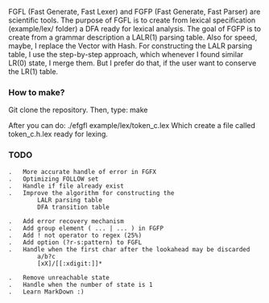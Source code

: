 FGFL (Fast Generate, Fast Lexer) and FGFP (Fast Generate, Fast Parser)
are scientific tools.
The purpose of FGFL is to create from lexical specification (example/lex/ folder)
a DFA ready for lexical analysis.
The goal of FGFP is to create from a grammar description a LALR(1) parsing table.
Also for speed, maybe, I replace the Vector with Hash.
For constructing the LALR parsing table, I use the step-by-step approach, which
whenever I found similar LR(0) state, I merge them.
But I prefer do that, if the user want to conserve the LR(1) table.

### How to make? ###
Git clone the repository.
Then, type: make

After you can do: ./efgfl example/lex/token_c.lex
Which create a file called token_c.h.lex ready for lexing.

### TODO ###
    .   More accurate handle of error in FGFX
    .   Optimizing FOLLOW set
    .   Handle if file already exist
    .   Improve the algorithm for constructing the
            LALR parsing table
            DFA transition table

    .   Add error recovery mechanism
    .   Add group element ( ... | ... ) in FGFP
    .   Add ! not operator to regex (25%)
    .   Add option (?r-s:pattern) to FGFL
    .   Handle when the first char after the lookahead may be discarded
            a/b?c
            [xX]/[[:xdigit:]]*

    .   Remove unreachable state
    .   Handle when the number of state is 1
    .   Learn MarkDown :)

